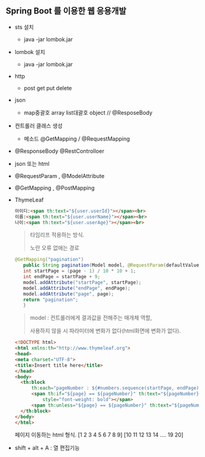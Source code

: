 ## Spring Boot 를 이용한 웹 응용개발

- sts 설치
  
  - java -jar lombok.jar
  
- lombok 설치
  
  - java -jar lombok.jar
  
- http 
  
  - post get put delete
  
- json
  
  - map중괄호 array list대괄호 object // @ResposeBody
  
- 컨트롤러 클래스 생성 
  
  - 메소드 @GetMapping / @RequestMapping
  
-  @ResponseBody @RestControlloer
  
  - json 또는 html
  
- @RequestParam , @ModelAttribute

- @GetMapping , @PostMapping

- ThymeLeaf

  ```html
  아이디:<span th:text="${user.userId}"></span><br>
  이름:<span th:text="${user.userName}"></span><br>
  나이:<span th:text="${user.userAge}"></span><br>
  ```

  > 타임리프 적용하는 방식.
  >
  > 노란 오류 없애는 경로 <html xmlns:th="http://www.thymeleaf.org">

  ```java
  @GetMapping("pagination")
  	 public String pagination(Model model, @RequestParam(defaultValue="1") int page) {
  	 int startPage = (page - 1) / 10 * 10 + 1;
  	 int endPage = startPage + 9;
  	 model.addAttribute("startPage", startPage);
  	 model.addAttribute("endPage", endPage);
  	 model.addAttribute("page", page);
  	 return "pagination";
  	 }
  ```

  > model : 컨트롤러에게 결과값을 전해주는 매개체 역할, 
  >
  > 사용하지 않을 시 파라미터에 변화가 없다(html화면에 변화가 없다).

  ```html
  <!DOCTYPE html>
  <html xmlns:th="http://www.thymeleaf.org">
  <head>
  <meta charset="UTF-8">
  <title>Insert title here</title>
  </head>
  <body>
  	<th:block
  		th:each="pageNumber : ${#numbers.sequence(startPage, endPage)}">
  		<span th:if="${page} == ${pageNumber}" th:text="${pageNumber}"
  			style="font-weight: bold"></span>
  		<span th:unless="${page} == ${pageNumber}" th:text="${pageNumber}"></span>
  	</th:block>
  </body>
  </html>
  ```

  페이지 이동하는 html 형식. [1 2 3 4 5 6 7 8 9] [10 11 12 13 14 .... 19 20]

- shift + alt + A : 열 편집기능